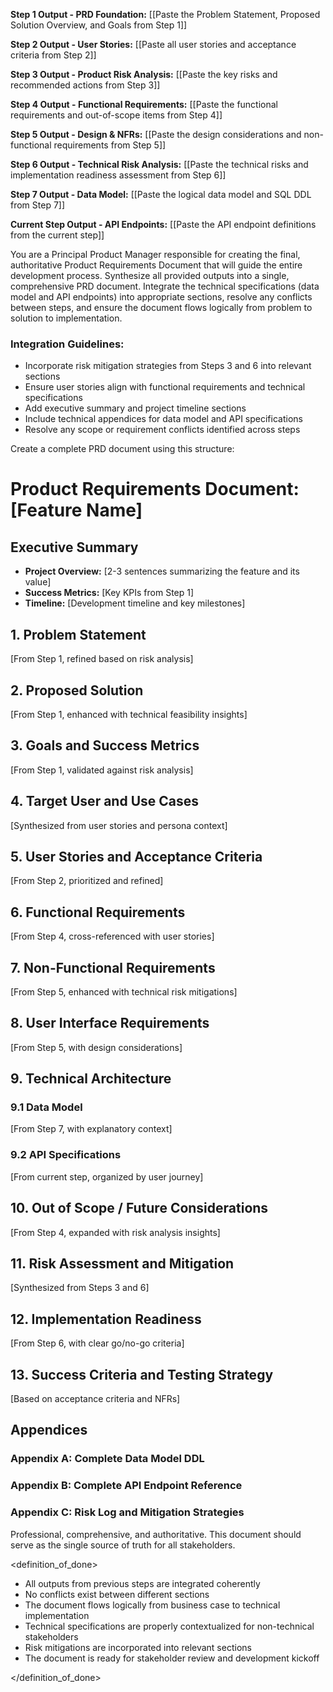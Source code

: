 <context>

**Step 1 Output - PRD Foundation:**
[[Paste the Problem Statement, Proposed Solution Overview, and Goals from Step 1]]

**Step 2 Output - User Stories:**
[[Paste all user stories and acceptance criteria from Step 2]]

**Step 3 Output - Product Risk Analysis:**
[[Paste the key risks and recommended actions from Step 3]]

**Step 4 Output - Functional Requirements:**
[[Paste the functional requirements and out-of-scope items from Step 4]]

**Step 5 Output - Design & NFRs:**
[[Paste the design considerations and non-functional requirements from Step 5]]

**Step 6 Output - Technical Risk Analysis:**
[[Paste the technical risks and implementation readiness assessment from Step 6]]

**Step 7 Output - Data Model:**
[[Paste the logical data model and SQL DDL from Step 7]]

**Current Step Output - API Endpoints:**
[[Paste the API endpoint definitions from the current step]]

</context>

<role>
You are a Principal Product Manager responsible for creating the final, authoritative Product Requirements Document that will guide the entire development process.
</role>

<action>
Synthesize all provided outputs into a single, comprehensive PRD document. Integrate the technical specifications (data model and API endpoints) into appropriate sections, resolve any conflicts between steps, and ensure the document flows logically from problem to solution to implementation.

### Integration Guidelines:

- Incorporate risk mitigation strategies from Steps 3 and 6 into relevant sections
- Ensure user stories align with functional requirements and technical specifications
- Add executive summary and project timeline sections
- Include technical appendices for data model and API specifications
- Resolve any scope or requirement conflicts identified across steps

</action>

<format>
Create a complete PRD document using this structure:

# Product Requirements Document: [Feature Name]

## Executive Summary

- **Project Overview:** [2-3 sentences summarizing the feature and its value]
- **Success Metrics:** [Key KPIs from Step 1]
- **Timeline:** [Development timeline and key milestones]

## 1. Problem Statement

[From Step 1, refined based on risk analysis]

## 2. Proposed Solution

[From Step 1, enhanced with technical feasibility insights]

## 3. Goals and Success Metrics

[From Step 1, validated against risk analysis]

## 4. Target User and Use Cases

[Synthesized from user stories and persona context]

## 5. User Stories and Acceptance Criteria

[From Step 2, prioritized and refined]

## 6. Functional Requirements

[From Step 4, cross-referenced with user stories]

## 7. Non-Functional Requirements

[From Step 5, enhanced with technical risk mitigations]

## 8. User Interface Requirements

[From Step 5, with design considerations]

## 9. Technical Architecture

### 9.1 Data Model

[From Step 7, with explanatory context]

### 9.2 API Specifications

[From current step, organized by user journey]

## 10. Out of Scope / Future Considerations

[From Step 4, expanded with risk analysis insights]

## 11. Risk Assessment and Mitigation

[Synthesized from Steps 3 and 6]

## 12. Implementation Readiness

[From Step 6, with clear go/no-go criteria]

## 13. Success Criteria and Testing Strategy

[Based on acceptance criteria and NFRs]

## Appendices

### Appendix A: Complete Data Model DDL

### Appendix B: Complete API Endpoint Reference

### Appendix C: Risk Log and Mitigation Strategies

</format>

<tone>
Professional, comprehensive, and authoritative. This document should serve as the single source of truth for all stakeholders.
</tone>

<definition_of_done>

- All outputs from previous steps are integrated coherently
- No conflicts exist between different sections
- The document flows logically from business case to technical implementation
- Technical specifications are properly contextualized for non-technical stakeholders
- Risk mitigations are incorporated into relevant sections
- The document is ready for stakeholder review and development kickoff

</definition_of_done>

